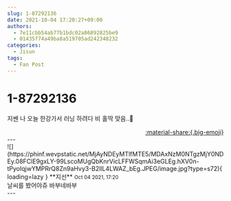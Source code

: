 ```yaml
---
slug: 1-87292136
date: 2021-10-04 17:20:27+09:00
authors:
  - 7e11cbb54ab77b1bdc02a86892825be9
  - 01435f74a49ba8a519705ad242348232
categories:
  - Jisun
tags:
  - Fan Post
---
```


# 1-87292136

<div class="post-container" markdown="1">
<div class="content-container md-sidebar__scrollwrap" markdown="1">

지쎈 나 오늘 한강가서 러닝 하려다 비 홀딱 맞음..🥶

</div>
</div>

<div style="text-align: right;" markdown="1">
<a href="https://weverse.io/fromis9/fanpost/1-87292136" style="text-align: right;">:material-share:{.big-emoji}</a>
</div>
---

<div class="comments-container md-sidebar__scrollwrap" markdown="1">
<div class="comment" markdown="1">
<div class='id-container' markdown="1">
![](https://phinf.wevpstatic.net/MjAyNDEyMTlfMTE5/MDAxNzM0NTgzMjY0NDEy.08FClE9gxLY-99LscoMUgQbKnrVicLFFWSqmAi3eGLEg.hXV0n-tPyoIqjwYMPRrQ8Zn9aHvy3-B2llL4LWAZ_bEg.JPEG/image.jpg?type=s72){ loading=lazy }
**<span class="artist">지선</span>** <small>Oct 04 2021, 17:20</small><br>
</div>
<div class='comment-body' markdown="1">
날씨를 봤어야쥬 바부네바부
</div>
</div>
</div>
---
